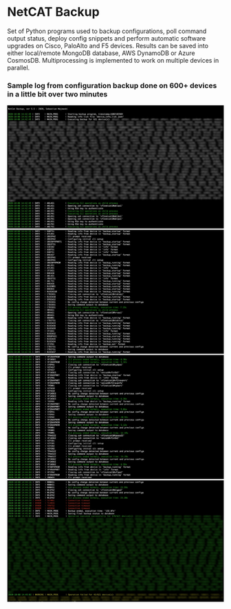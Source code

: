 # NetCAT Backup

Set of Python programs used to backup configurations, poll command output status, deploy config snippets and perform automatic software upgrades on Cisco, PaloAlto and F5 devices. Results can be saved into either local/remote MongoDB database, AWS DynamoDB or Azure CosmosDB. Multiprocessing is implemented to work on multiple devices in parallel.

### Sample log from configuration backup done on 600+ devices in a little bit over two minutes
![Sample inventory screenshot](https://github.com/ccie18643/NetCAT-Backup/blob/master/pictures/log_01.jpg)
![Sample inventory screenshot](https://github.com/ccie18643/NetCAT-Backup/blob/master/pictures/log_02.png)
![Sample inventory screenshot](https://github.com/ccie18643/NetCAT-Backup/blob/master/pictures/log_03.png)
![Sample inventory screenshot](https://github.com/ccie18643/NetCAT-Backup/blob/master/pictures/log_04.jpg)



